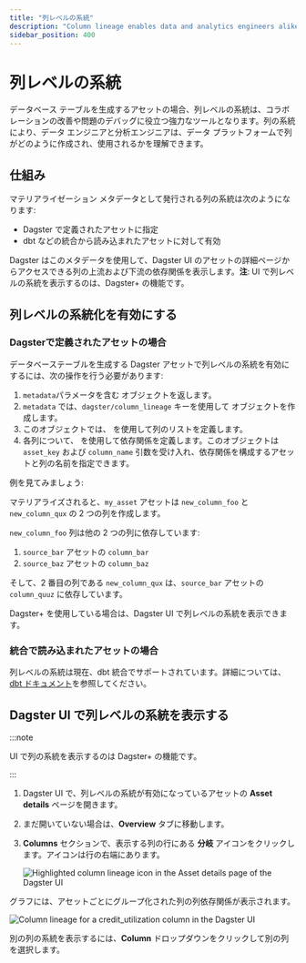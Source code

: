 ```yaml
---
title: "列レベルの系統"
description: "Column lineage enables data and analytics engineers alike to understand how a column is created and used in your data platform."
sidebar_position: 400
---
```


# 列レベルの系統

データベース テーブルを生成するアセットの場合、列レベルの系統は、コラボレーションの改善や問題のデバッグに役立つ強力なツールとなります。列の系統により、データ エンジニアと分析エンジニアは、データ プラットフォームで列がどのように作成され、使用されるかを理解できます。

## 仕組み

マテリアライゼーション メタデータとして発行される列の系統は次のようになります:

- Dagster で定義されたアセットに指定
- dbt などの統合から読み込まれたアセットに対して有効

Dagster はこのメタデータを使用して、Dagster UI のアセットの詳細ページからアクセスできる列の上流および下流の依存関係を表示します。**注**: UI で列レベルの系統を表示するのは、Dagster+ の機能です。

## 列レベルの系統化を有効にする

### Dagsterで定義されたアセットの場合

データベーステーブルを生成する Dagster アセットで列レベルの系統を有効にするには、次の操作を行う必要があります:

1. `metadata`パラメータを含む <PyObject section="assets" module="dagster" object="MaterializeResult" /> オブジェクトを返します。
2. `metadata` では、`dagster/column_lineage` キーを使用して <PyObject section="metadata" module="dagster" object="TableColumnLineage" /> オブジェクトを作成します。
3. このオブジェクトでは、<PyObject section="metadata" module="dagster" object="TableColumnLineage" displayText="TableColumnLineage.deps_by_column" /> を使用して列のリストを定義します。
4. 各列について、<PyObject section="metadata" module="dagster" object="TableColumnDep" /> を使用して依存関係を定義します。このオブジェクトは `asset_key` および `column_name` 引数を受け入れ、依存関係を構成するアセットと列の名前を指定できます。

例を見てみましょう:

<CodeExample path="docs_snippets/docs_snippets/concepts/metadata-tags/asset_column_lineage.py" />

マテリアライズされると、`my_asset` アセットは `new_column_foo` と `new_column_qux` の 2 つの列を作成します。

`new_column_foo` 列は他の 2 つの列に依存しています:

1. `source_bar` アセットの `column_bar`
2. `source_baz` アセットの `column_baz`

そして、2 番目の列である `new_column_qux` は、`source_bar` アセットの `column_quuz` に依存しています。

Dagster+ を使用している場合は、Dagster UI で列レベルの系統を表示できます。

### 統合で読み込まれたアセットの場合

列レベルの系統は現在、dbt 統合でサポートされています。詳細については、[dbt ドキュメント](/integrations/libraries/dbt/reference)を参照してください。

## Dagster UI で列レベルの系統を表示する

:::note

UI で列の系統を表示するのは Dagster+ の機能です。

:::

1. Dagster UI で、列レベルの系統が有効になっているアセットの **Asset details** ページを開きます。
2. まだ開いていない場合は、**Overview** タブに移動します。
3. **Columns** セクションで、表示する列の行にある **分岐** アイコンをクリックします。アイコンは行の右端にあります。

    ![Highlighted column lineage icon in the Asset details page of the Dagster UI](/images/guides/build/assets/metadata-tags/column-lineage-icon.png)

グラフには、アセットごとにグループ化された列の列依存関係が表示されます。

![Column lineage for a credit_utilization column in the Dagster UI](/images/guides/build/assets/metadata-tags/column-level-lineage.png)

別の列の系統を表示するには、**Column** ドロップダウンをクリックして別の列を選択します。
